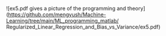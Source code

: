 ![ex5.pdf gives a picture of the programming and theory](https://github.com/mengyush/Machine-Learning/tree/main/ML_programming_matlab/
Regularized_Linear_Regression_and_Bias_vs_Variance/ex5.pdf)
